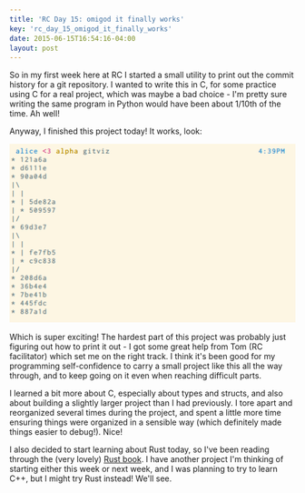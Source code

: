 ```yaml
---
title: 'RC Day 15: omigod it finally works'
key: 'rc_day_15_omigod_it_finally_works'
date: 2015-06-15T16:54:16-04:00
layout: post
---
```


So in my first week here at RC I started a small utility to print out the
commit history for a git repository. I wanted to write this in C, for some
practice using C for a real project, which was maybe a bad choice - I'm
pretty sure writing the same program in Python would have been about
1/10th of the time. Ah well!

Anyway, I finished this project today! It works, look:

![gitviz](/images/gitviz.png)

Which is super exciting! The hardest part of this project was probably
just figuring out how to print it out - I got some great help from Tom (RC
facilitator) which set me on the right track. I think it's been good for
my programming self-confidence to carry a small project like this all the
way through, and to keep going on it even when reaching difficult parts. 

I learned a bit more about C, especially about types and structs, and also
about building a slightly larger project than I had previously. I tore
apart and reorganized several times during the project, and spent a little
more time ensuring things were organized in a sensible way (which
definitely made things easier to debug!). Nice!

I also decided to start learning about Rust today, so I've been reading
through the (very lovely) [Rust
book](http://doc.rust-lang.org/stable/book/). I have another project I'm
thinking of starting either this week or next week, and I was planning to
try to learn C++, but I might try Rust instead! We'll see.
